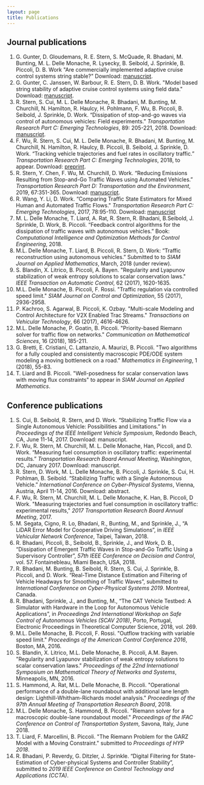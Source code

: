 ```yaml
---
layout: page
title: Publications
---
```


<h2>Journal publications</h2>

<ol>
    <li>G. Gunter, D. Gloudemans, R. E. Stern, S. McQuade, R. Bhadani, M. Bunting, M. L. Delle Monache, R. Lysecky, B. Seibold, J. Sprinkle, B. Piccoli, D. B. Work "Are commercially implemented adaptive cruise control systems string stable?" Download: <a href="https://arxiv.org/abs/1905.02108">manuscript</a>.
  </li>
  <li>G. Gunter, C. Janssen, W. Barbour, R. E. Stern, D. B. Work. "Model based string stability of adaptive cruise control systems using field data." Download: <a href="https://arxiv.org/abs/1902.04983">manuscript</a>.
  </li>
	<li>R. Stern, S. Cui, M. L. Delle Monache, R. Bhadani, M. Bunting, M. Churchill, N. Hamilton, R. Haulcy, H. Pohlmann, F. Wu, B. Piccoli, B. Seibold, J. Sprinkle, D. Work. “Dissipation of stop-and-go waves via control of autonomous vehicles: Field experiments.” <em>Transportation Research Part C: Emerging Technologies</em>, 89: 205-221, 2018. Download: <a href="https://www.sciencedirect.com/science/article/pii/S0968090X18301517">manuscript</a>.</li>
	<li>F. Wu, R. Stern, S. Cui, M. L. Delle Monache, R. Bhadani, M. Bunting, M. Churchill, N. Hamilton, R. Haulcy, B. Piccoli, B. Seibold, J. Sprinkle, D. Work. “Tracking vehicle trajectories and fuel rates in oscillatory traffic.” <em>Transportation Research Part C: Emerging Technologies</em>, 2018, to appear. Download: <a href="https://www.dropbox.com/s/mx3qioeg7yxgz6z/Wuetal2017.pdf?dl=0">preprint</a>.</li>
	<li>R. Stern, Y. Chen, F. Wu, M. Churchill, D. Work. “Reducing Emissions Resulting from Stop-and-Go Traffic Waves using Automated Vehicles.” <em>Transportation Research Part D: Transportation and the Environment</em>, 2019, 67:351-365. Download: <a href="https://doi.org/10.1016/j.trd.2018.12.008">manuscript</a>.</li>
	<li>R. Wang, Y. Li, D. Work. “Comparing Traffic State Estimators for Mixed Human and Automated Traffic Flows." <em>Transportation Research Part C: Emerging Technologies</em>, 2017, 78:95-110. Download: <a href="https://www.sciencedirect.com/science/article/pii/S0968090X17300517">manuscript</a></li>
	<li>M. L. Delle Monache, T. Liard, A. Rat, R. Stern, R. Bhadani, B.Seibold, J. Sprinkle, D. Work, B. Piccoli. “Feedback control algorithms for the dissipation of traffic waves with autonomous vehicles.” Book: <em>Computational Intelligence and Optimization Methods for Control Engineering</em>, 2018.</li>
	<li>M.L. Delle Monache, T. Liard, B. Piccoli, R. Stern, D. Work: “Traffic reconstruction using autonomous vehicles.” Submitted to to <em>SIAM Journal on Applied Mathematics</em>, March, 2018 (under review).</li>
	<li>S. Blandin, X. Litrico, B. Piccoli, A. Bayen. "Regularity and Lyapunov stabilization of weak entropy solutions to scalar conservation laws." <em>IEEE Transaction on Automatic Control</em>, 62 (2017), 1620-1635.</li>
	<li>M.L. Delle Monache, B. Piccoli, F. Rossi. "Traffic regulation via controlled speed limit." <em>SIAM Journal on Control and Optimization</em>, 55 (2017), 2936-2958.</li>
	<li>P. Kachroo, S. Agarwal, B. Piccoli, K. Ozbay. "Multi-scale Modeling and Control Architecture for V2X Enabled Trac Streams." <em>Transactions on Vehicular Technology</em>, 66 (2017), 4616-4626.</li>
	<li>M.L. Delle Monache, P. Goatin, B. Piccoli. "Priority-based Riemann solver for traffic flow on networks." <em>Communication on Mathematical Sciences</em>, 16 (2018), 185-211.</li>
	<li>G. Bretti, E. Cristiani, C. Lattanzio, A. Maurizi, B. Piccoli. "Two algorithms for a fully coupled and consistently macroscopic PDE/ODE system modeling a moving bottleneck on a road." <em>Mathematics in Engineering</em>, 1 (2018), 55-83.</li>
	<li>T. Liard and B. Piccoli. "Well-posedness for scalar conservation laws with moving flux constraints" to appear in <em>SIAM Journal on Applied Mathematics</em>.</li>
</ol>


<h2>Conference publications</h2>

<ol>
	<li>S. Cui, B. Seibold, R. Stern, and D. Work. “Stabilizing Traffic Flow via a Single Autonomous Vehicle: Possibilities and Limitations.” In <em>Proceedings of the IEEE Intelligent Vehicle Symposium</em>, Redondo Beach, CA, June 11-14, 2017. Download: manuscript.</li>
	<li>F. Wu, R. Stern, M. Churchill, M. L. Delle Monache, Han, Piccoli, and D. Work. “Measuring fuel consumption in oscillatory traffic: experimental results.” <em>Transportation Research Board Annual Meeting</em>, Washington, DC, January 2017. Download: manuscript.</li>
	<li>R. Stern, D. Work, M. L. Delle Monache, B. Piccoli, J. Sprinkle, S. Cui, H. Pohlman, B. Seibold. “Stabilizing Traffic with a Single Autonomous Vehicle.” <em>International Conference on Cyber-Physical Systems</em>, Vienna, Austria, April 11-14, 2016. Download: abstract.</li>
	<li>F. Wu, R. Stern, M. Churchill, M. L. Delle Monache, K. Han, B. Piccoli, D Work. "Measuring trajectories and fuel consumption in oscillatory traffic: experimental results," <em>2017 Transportation Research Board Annual Meeting</em>, 2017.</li>
	<li>M. Segata, Cigno, R. Lo, Bhadani, R., Bunting, M., and Sprinkle, J., “A LiDAR Error Model for Cooperative Driving Simulations”, in <em>IEEE Vehicular Network Conference</em>, Taipei, Taiwan, 2018.</li>
	<li>R. Bhadani, Piccoli, B., Seibold, B., Sprinkle, J., and Work, D. B., “Dissipation of Emergent Traffic Waves in Stop-and-Go Traffic Using a Supervisory Controller”, <em>57th IEEE Conference on Decision and Control</em>, vol. 57. Fontainebleau, Miami Beach, USA, 2018.</li>
	<li>R. Bhadani, M. Bunting, B. Seibold, R. Stern, S. Cui, J. Sprinkle, B. Piccoli, and D. Work. “Real-Time Distance Estimation and Filtering of Vehicle Headways for Smoothing of Traffic Waves”, submitted to <em>International Conference on Cyber-Physical Systems 2019</em>. Montreal, Canada.</li>
	<li>R. Bhadani, Sprinkle, J., and Bunting, M., “The CAT Vehicle Testbed: A Simulator with Hardware in the Loop for Autonomous Vehicle Applications”, in <em>Proceedings 2nd International Workshop on Safe Control of Autonomous Vehicles (SCAV 2018)</em>, Porto, Portugal, Electronic Proceedings in Theoretical Computer Science, 2018, vol. 269.</li>
	<li>M.L. Delle Monache, B. Piccoli, F. Rossi. "Outflow tracking with variable speed limit." <em>Proceedings of the American Control Conference 2016</em>, Boston, MA, 2016.</li>
	<li>S. Blandin, X. Litrico, M.L. Delle Monache, B. Piccoli, A.M. Bayen. "Regularity and Lyapunov stabilization of weak entropy solutions to scalar conservation laws." <em>Proceedings of the 22nd International Symposium on Mathematical Theory of Networks and Systems</em>, Minneapolis, MN, 2016.</li>
	<li>S. Hammond, A. Rat, M.L. Delle Monache, B. Piccoli. "Operational performance of a double-lane roundabout with additional lane length design: Lighthill-Whitham-Richards model analysis." <em>Proceedings of the 97th Annual Meeting of Transportation Research Board</em>, 2018.</li>
	<li>M.L. Delle Monache, S. Hammond, B. Piccoli. "Riemann solver for a macroscopic double-lane roundabout model." <em>Proceedings of the IFAC Conference on Control of Transportation System</em>, Savona, Italy, June 2018.</li>
	<li>T. Liard, F. Marcellini, B. Piccoli. "The Riemann Problem for the GARZ Model with a Moving Constraint." submitted to <em>Proceedings of HYP 2018</em>.</li>
	<li>R. Bhadani, P. Reverdy, G. Ditzler, J. Sprinkle. “Digital Filtering for State-Estimation of Cyber-physical Systems and Controller Stability”, submitted to <em>2019 IEEE Conference on Control Technology and Applications (CCTA)</em>.</li>
</ol>
